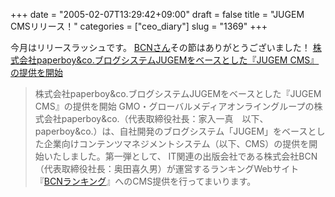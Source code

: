 +++
date = "2005-02-07T13:29:42+09:00"
draft = false
title = "JUGEM CMSリリース！"
categories = ["ceo_diary"]
slug = "1369"
+++

今月はリリースラッシュです。
<a href="http://bcnranking.jp/" target="_blank">BCNさん</a>その節はありがとうございました！
<a href="http://paperboy.co.jp/articles/00000024.html" target="_blank">株式会社paperboy&co.ブログシステムJUGEMをベースとした『JUGEM CMS』の提供を開始</a>
<blockquote>株式会社paperboy&co.ブログシステムJUGEMをベースとした『JUGEM CMS』の提供を開始
GMO・グローバルメディアオンライングループの株式会社paperboy&co.（代表取締役社長：家入一真　以下、paperboy&co.）は、自社開発のブログシステム「JUGEM」をベースとした企業向けコンテンツマネジメントシステム（以下、CMS）の提供を開始いたしました。第一弾として、 IT関連の出版会社である株式会社BCN（代表取締役社長：奥田喜久男）が運営するランキングWebサイト『<a href="http://bcnranking.jp/" target="_blank">BCNランキング</a>』へのCMS提供を行ってまいります。</blockquote>
